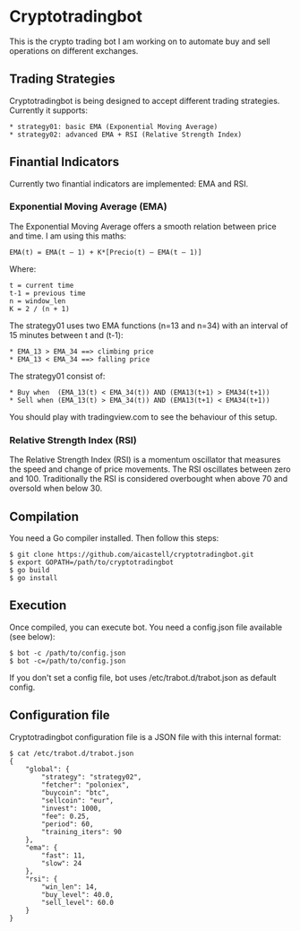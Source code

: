 # Cryptotradingbot

This is the crypto trading bot I am working on to automate buy and sell
operations on different exchanges.


## Trading Strategies

Cryptotradingbot is being designed to accept different trading strategies.
Currently it supports:

    * strategy01: basic EMA (Exponential Moving Average)
    * strategy02: advanced EMA + RSI (Relative Strength Index)


## Finantial Indicators

Currently two finantial indicators are implemented: EMA and RSI.


### Exponential Moving Average (EMA)

The Exponential Moving Average offers a smooth relation between price and time. I am using this maths:

    EMA(t) = EMA(t – 1) + K*[Precio(t) – EMA(t – 1)]

Where:

    t = current time
    t-1 = previous time
    n = window_len
    K = 2 / (n + 1)

The strategy01 uses two EMA functions (n=13 and n=34) with an interval of 15
minutes between t and (t-1):

    * EMA_13 > EMA_34 ==> climbing price
    * EMA_13 < EMA_34 ==> falling price

The strategy01 consist of:

    * Buy when  (EMA_13(t) < EMA_34(t)) AND (EMA13(t+1) > EMA34(t+1))
    * Sell when (EMA_13(t) > EMA_34(t)) AND (EMA13(t+1) < EMA34(t+1))

You should play with tradingview.com to see the behaviour of this setup.


### Relative Strength Index (RSI)

The Relative Strength Index (RSI) is a momentum oscillator that measures the
speed and change of price movements. The RSI oscillates between zero and 100.
Traditionally the RSI is considered overbought when above 70 and oversold when
below 30.



## Compilation

You need a Go compiler installed. Then follow this steps:

    $ git clone https://github.com/aicastell/cryptotradingbot.git
    $ export GOPATH=/path/to/cryptotradingbot
    $ go build
    $ go install


## Execution

Once compiled, you can execute bot. You need a config.json file available (see below):

    $ bot -c /path/to/config.json
    $ bot -c=/path/to/config.json

If you don't set a config file, bot uses /etc/trabot.d/trabot.json as default config.


## Configuration file

Cryptotradingbot configuration file is a JSON file with this internal format:

    $ cat /etc/trabot.d/trabot.json
    {
        "global": {
            "strategy": "strategy02",
            "fetcher": "poloniex",
            "buycoin": "btc",
            "sellcoin": "eur",
            "invest": 1000,
            "fee": 0.25,
            "period": 60,
            "training_iters": 90
        },
        "ema": {
            "fast": 11,
            "slow": 24
        },
        "rsi": {
            "win_len": 14,
            "buy_level": 40.0,
            "sell_level": 60.0
        }
    }

